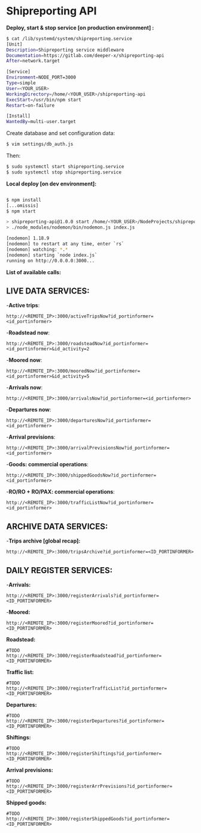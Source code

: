 # Shipreporting API

__Deploy, start & stop service [on production environment] :__

```bash
$ cat /lib/systemd/system/shipreporting.service 
[Unit]
Description=Shipreporting service middleware
Documentation=https://gitlab.com/deeper-x/shipreporting-api
After=network.target

[Service]
Environment=NODE_PORT=3000
Type=simple
User=<YOUR_USER>
WorkingDirectory=/home/<YOUR_USER>/shipreporting-api
ExecStart=/usr/bin/npm start
Restart=on-failure

[Install]
WantedBy=multi-user.target
```
Create database and set configuration data:
```bash
$ vim settings/db_auth.js 
```

Then:
```bash
$ sudo systemctl start shipreporting.service
$ sudo systemctl stop shipreporting.service
```

__Local deploy [on dev environment]:__
```bash

$ npm install
[...omissis]
$ npm start

> shipreporting-api@1.0.0 start /home/<YOUR_USER>/NodeProjects/shipreporting-api
> ./node_modules/nodemon/bin/nodemon.js index.js

[nodemon] 1.18.9
[nodemon] to restart at any time, enter `rs`
[nodemon] watching: *.*
[nodemon] starting `node index.js`
running on http://0.0.0.0:3000...
```

__List of available calls:__

## LIVE DATA SERVICES:

-__Active trips__:
```
http://<REMOTE_IP>:3000/activeTripsNow?id_portinformer=<id_portinformer>
```

-__Roadstead now__:
```
http://<REMOTE_IP>:3000/roadsteadNow?id_portinformer=<id_portinformer>&id_activity=2
```

-__Moored now__:
```
http://<REMOTE_IP>:3000/mooredNow?id_portinformer=<id_portinformer>&id_activity=5
```

-__Arrivals now__:
```
http://<REMOTE_IP>:3000/arrivalsNow?id_portinformer=<id_portinformer>
```

-__Departures now__:
```
http://<REMOTE_IP>:3000/departuresNow?id_portinformer=<id_portinformer>
```

-__Arrival previsions__:
```
http://<REMOTE_IP>:3000/arrivalPrevisionsNow?id_portinformer=<id_portinformer>
```

-__Goods: commercial operations__:
```
http://<REMOTE_IP>:3000/shippedGoodsNow?id_portinformer=<id_portinformer>
```

-__RO/RO + RO/PAX: commercial operations__:
```
http://<REMOTE_IP>:3000/trafficListNow?id_portinformer=<id_portinformer>
```

## ARCHIVE DATA SERVICES:

-__Trips archive [global recap]:__
```
http://<REMOTE_IP>:3000/tripsArchive?id_portinformer=<ID_PORTINFORMER>
```

## DAILY REGISTER SERVICES:

-__Arrivals:__
```
http://<REMOTE_IP>:3000/registerArrivals?id_portinformer=<ID_PORTINFORMER>
```

-__Moored:__
```
http://<REMOTE_IP>:3000/registerMoored?id_portinformer=<ID_PORTINFORMER>
```
__Roadstead:__
```
#TODO
http://<REMOTE_IP>:3000/registerRoadstead?id_portinformer=<ID_PORTINFORMER>
```

__Traffic list:__
```
#TODO
http://<REMOTE_IP>:3000/registerTrafficList?id_portinformer=<ID_PORTINFORMER>
```

__Departures:__
```
#TODO
http://<REMOTE_IP>:3000/registerDepartures?id_portinformer=<ID_PORTINFORMER>
```

__Shiftings:__
```
#TODO
http://<REMOTE_IP>:3000/registerShiftings?id_portinformer=<ID_PORTINFORMER>
```

__Arrival previsions:__
```
#TODO
http://<REMOTE_IP>:3000/registerArrPrevisions?id_portinformer=<ID_PORTINFORMER>
```

__Shipped goods:__
```
#TODO
http://<REMOTE_IP>:3000/registerShippedGoods?id_portinformer=<ID_PORTINFORMER>
```

